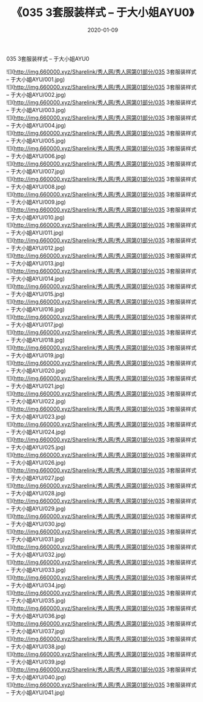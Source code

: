 ﻿---
layout: post
title:  《035 3套服装样式 – 于大小姐AYU0》
date:   2020-01-09
img: http://img.660000.xyz/Sharelink/秀人网/秀人网第01部分/035 3套服装样式 – 于大小姐AYU0/000.jpg
categories: [美女, 清纯, 唯美]
---

035 3套服装样式 – 于大小姐AYU0

  ![](http://img.660000.xyz/Sharelink/秀人网/秀人网第01部分/035 3套服装样式 – 于大小姐AYU/001.jpg) <br> ![](http://img.660000.xyz/Sharelink/秀人网/秀人网第01部分/035 3套服装样式 – 于大小姐AYU/002.jpg) <br> ![](http://img.660000.xyz/Sharelink/秀人网/秀人网第01部分/035 3套服装样式 – 于大小姐AYU/003.jpg) <br> ![](http://img.660000.xyz/Sharelink/秀人网/秀人网第01部分/035 3套服装样式 – 于大小姐AYU/004.jpg) <br> ![](http://img.660000.xyz/Sharelink/秀人网/秀人网第01部分/035 3套服装样式 – 于大小姐AYU/005.jpg) <br> ![](http://img.660000.xyz/Sharelink/秀人网/秀人网第01部分/035 3套服装样式 – 于大小姐AYU/006.jpg) <br> ![](http://img.660000.xyz/Sharelink/秀人网/秀人网第01部分/035 3套服装样式 – 于大小姐AYU/007.jpg) <br> ![](http://img.660000.xyz/Sharelink/秀人网/秀人网第01部分/035 3套服装样式 – 于大小姐AYU/008.jpg) <br> ![](http://img.660000.xyz/Sharelink/秀人网/秀人网第01部分/035 3套服装样式 – 于大小姐AYU/009.jpg) <br> ![](http://img.660000.xyz/Sharelink/秀人网/秀人网第01部分/035 3套服装样式 – 于大小姐AYU/010.jpg) <br> ![](http://img.660000.xyz/Sharelink/秀人网/秀人网第01部分/035 3套服装样式 – 于大小姐AYU/011.jpg) <br> ![](http://img.660000.xyz/Sharelink/秀人网/秀人网第01部分/035 3套服装样式 – 于大小姐AYU/012.jpg) <br> ![](http://img.660000.xyz/Sharelink/秀人网/秀人网第01部分/035 3套服装样式 – 于大小姐AYU/013.jpg) <br> ![](http://img.660000.xyz/Sharelink/秀人网/秀人网第01部分/035 3套服装样式 – 于大小姐AYU/014.jpg) <br> ![](http://img.660000.xyz/Sharelink/秀人网/秀人网第01部分/035 3套服装样式 – 于大小姐AYU/015.jpg) <br> ![](http://img.660000.xyz/Sharelink/秀人网/秀人网第01部分/035 3套服装样式 – 于大小姐AYU/016.jpg) <br> ![](http://img.660000.xyz/Sharelink/秀人网/秀人网第01部分/035 3套服装样式 – 于大小姐AYU/017.jpg) <br> ![](http://img.660000.xyz/Sharelink/秀人网/秀人网第01部分/035 3套服装样式 – 于大小姐AYU/018.jpg) <br> ![](http://img.660000.xyz/Sharelink/秀人网/秀人网第01部分/035 3套服装样式 – 于大小姐AYU/019.jpg) <br> ![](http://img.660000.xyz/Sharelink/秀人网/秀人网第01部分/035 3套服装样式 – 于大小姐AYU/020.jpg) <br> ![](http://img.660000.xyz/Sharelink/秀人网/秀人网第01部分/035 3套服装样式 – 于大小姐AYU/021.jpg) <br> ![](http://img.660000.xyz/Sharelink/秀人网/秀人网第01部分/035 3套服装样式 – 于大小姐AYU/022.jpg) <br> ![](http://img.660000.xyz/Sharelink/秀人网/秀人网第01部分/035 3套服装样式 – 于大小姐AYU/023.jpg) <br> ![](http://img.660000.xyz/Sharelink/秀人网/秀人网第01部分/035 3套服装样式 – 于大小姐AYU/024.jpg) <br> ![](http://img.660000.xyz/Sharelink/秀人网/秀人网第01部分/035 3套服装样式 – 于大小姐AYU/025.jpg) <br> ![](http://img.660000.xyz/Sharelink/秀人网/秀人网第01部分/035 3套服装样式 – 于大小姐AYU/026.jpg) <br> ![](http://img.660000.xyz/Sharelink/秀人网/秀人网第01部分/035 3套服装样式 – 于大小姐AYU/027.jpg) <br> ![](http://img.660000.xyz/Sharelink/秀人网/秀人网第01部分/035 3套服装样式 – 于大小姐AYU/028.jpg) <br> ![](http://img.660000.xyz/Sharelink/秀人网/秀人网第01部分/035 3套服装样式 – 于大小姐AYU/029.jpg) <br> ![](http://img.660000.xyz/Sharelink/秀人网/秀人网第01部分/035 3套服装样式 – 于大小姐AYU/030.jpg) <br> ![](http://img.660000.xyz/Sharelink/秀人网/秀人网第01部分/035 3套服装样式 – 于大小姐AYU/031.jpg) <br> ![](http://img.660000.xyz/Sharelink/秀人网/秀人网第01部分/035 3套服装样式 – 于大小姐AYU/032.jpg) <br> ![](http://img.660000.xyz/Sharelink/秀人网/秀人网第01部分/035 3套服装样式 – 于大小姐AYU/033.jpg) <br> ![](http://img.660000.xyz/Sharelink/秀人网/秀人网第01部分/035 3套服装样式 – 于大小姐AYU/034.jpg) <br> ![](http://img.660000.xyz/Sharelink/秀人网/秀人网第01部分/035 3套服装样式 – 于大小姐AYU/035.jpg) <br> ![](http://img.660000.xyz/Sharelink/秀人网/秀人网第01部分/035 3套服装样式 – 于大小姐AYU/036.jpg) <br> ![](http://img.660000.xyz/Sharelink/秀人网/秀人网第01部分/035 3套服装样式 – 于大小姐AYU/037.jpg) <br> ![](http://img.660000.xyz/Sharelink/秀人网/秀人网第01部分/035 3套服装样式 – 于大小姐AYU/038.jpg) <br> ![](http://img.660000.xyz/Sharelink/秀人网/秀人网第01部分/035 3套服装样式 – 于大小姐AYU/039.jpg) <br> ![](http://img.660000.xyz/Sharelink/秀人网/秀人网第01部分/035 3套服装样式 – 于大小姐AYU/040.jpg) <br> ![](http://img.660000.xyz/Sharelink/秀人网/秀人网第01部分/035 3套服装样式 – 于大小姐AYU/041.jpg) <br>